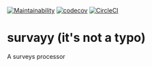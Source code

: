 [![Maintainability](https://api.codeclimate.com/v1/badges/c6f787366c60ed7482f3/maintainability)](https://codeclimate.com/github/jnwelzel/survayy/maintainability)
[![codecov](https://codecov.io/gh/jnwelzel/survayy/branch/master/graph/badge.svg)](https://codecov.io/gh/jnwelzel/survayy)
[![CircleCI](https://circleci.com/gh/jnwelzel/survayy/tree/master.svg?style=svg)](https://circleci.com/gh/jnwelzel/survayy/tree/master)

# survayy (it's not a typo)
A surveys processor
